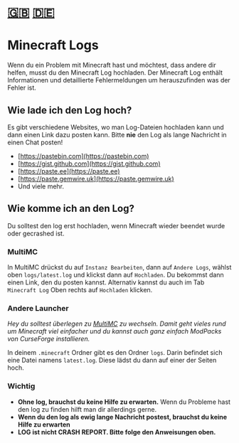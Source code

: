 # [🇬🇧](#en) [🇩🇪](#de)

<a name="de"></a>
# Minecraft Logs

Wenn du ein Problem mit Minecraft hast und möchtest, dass andere dir helfen, musst du den Minecraft Log hochladen.
Der Minecraft Log enthält Informationen und detaillierte Fehlermeldungen um herauszufinden was der Fehler ist.

## Wie lade ich den Log hoch?

Es gibt verschiedene Websites, wo man Log-Dateien hochladen kann und dann einen Link dazu posten kann.
Bitte **nie** den Log als lange Nachricht in einen Chat posten!

  * [https://pastebin.com](https://pastebin.com)
  * [https://gist.github.com](https://gist.github.com)
  * [https://paste.ee](https://paste.ee)
  * [https://paste.gemwire.uk](https://paste.gemwire.uk)
  * Und viele mehr.
  
## Wie komme ich an den Log?

Du solltest den log erst hochladen, wenn Minecraft wieder beendet wurde oder gecrashed ist.

### MultiMC

In MultiMC drückst du auf `Instanz Bearbeiten`, dann auf `Andere Logs`, wählst oben `logs/latest.log` und klickst dann auf `Hochladen`.
Du bekommst dann einen Link, den du posten kannst.
Alternativ kannst du auch im Tab `Minecraft Log` Oben rechts auf `Hochladen` klicken.

### Andere Launcher

*Hey du solltest überlegen zu [MultiMC](https://multimc.org/) zu wechseln.
Damit geht vieles rund um Minecraft viel einfacher und du kannst auch ganz einfach ModPacks von CurseForge installieren.*

In deinem `.minecraft` Ordner gibt es den Ordner `logs`.
Darin befindet sich eine Datei namens `latest.log`.
Diese lädst du dann auf einer der Seiten hoch.

### Wichtig

  * **Ohne log, brauchst du keine Hilfe zu erwarten.**
    Wenn du Probleme hast den log zu finden hilft man dir allerdings gerne.
  * **Wenn du den log als ewig lange Nachricht postest, brauchst du keine Hilfe zu erwarten**
  * **LOG ist nicht CRASH REPORT. Bitte folge den Anweisungen oben.**